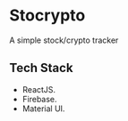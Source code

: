 # Stocrypto

A simple stock/crypto tracker

## Tech Stack 
- ReactJS.
- Firebase.
- Material UI. 


